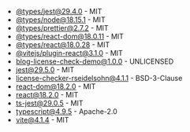 - [@types/jest@29.4.0](https://github.com/DefinitelyTyped/DefinitelyTyped) - MIT
- [@types/node@18.15.1](https://github.com/DefinitelyTyped/DefinitelyTyped) - MIT
- [@types/prettier@2.7.2](https://github.com/DefinitelyTyped/DefinitelyTyped) - MIT
- [@types/react-dom@18.0.11](https://github.com/DefinitelyTyped/DefinitelyTyped) - MIT
- [@types/react@18.0.28](https://github.com/DefinitelyTyped/DefinitelyTyped) - MIT
- [@vitejs/plugin-react@3.1.0](https://github.com/vitejs/vite-plugin-react) - MIT
- [blog-license-check-demo@1.0.0](undefined) - UNLICENSED
- [jest@29.5.0](https://github.com/facebook/jest) - MIT
- [license-checker-rseidelsohn@4.1.1](https://github.com/RSeidelsohn/license-checker-rseidelsohn) - BSD-3-Clause
- [react-dom@18.2.0](https://github.com/facebook/react) - MIT
- [react@18.2.0](https://github.com/facebook/react) - MIT
- [ts-jest@29.0.5](https://github.com/kulshekhar/ts-jest) - MIT
- [typescript@4.9.5](https://github.com/Microsoft/TypeScript) - Apache-2.0
- [vite@4.1.4](https://github.com/vitejs/vite) - MIT

